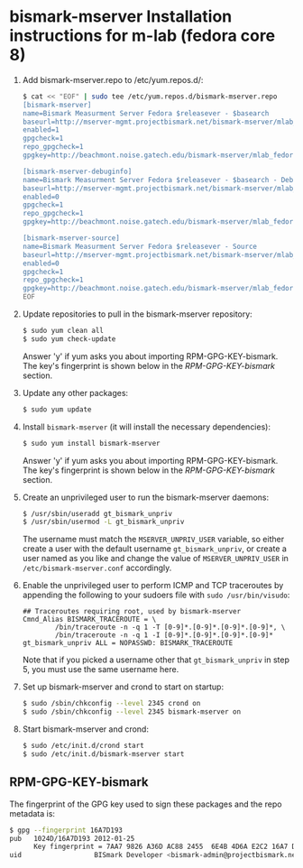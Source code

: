 # bismark-mserver Installation instructions for m-lab (fedora core 8)

1. Add bismark-mserver.repo to /etc/yum.repos.d/:

    ```sh
    $ cat << "EOF" | sudo tee /etc/yum.repos.d/bismark-mserver.repo
    [bismark-mserver]
    name=Bismark Measurment Server Fedora $releasever - $basearch
    baseurl=http://mserver-mgmt.projectbismark.net/bismark-mserver/mlab_fedora/fc$releasever/$basearch/
    enabled=1
    gpgcheck=1
    repo_gpgcheck=1
    gpgkey=http://beachmont.noise.gatech.edu/bismark-mserver/mlab_fedora/fc$releasever/RPM-GPG-KEY-bismark

    [bismark-mserver-debuginfo]
    name=Bismark Measurment Server Fedora $releasever - $basearch - Debug
    baseurl=http://mserver-mgmt.projectbismark.net/bismark-mserver/mlab_fedora/fc$releasever/$basearch/debug
    enabled=0
    gpgcheck=1
    repo_gpgcheck=1
    gpgkey=http://beachmont.noise.gatech.edu/bismark-mserver/mlab_fedora/fc$releasever/RPM-GPG-KEY-bismark

    [bismark-mserver-source]
    name=Bismark Measurment Server Fedora $releasever - Source
    baseurl=http://mserver-mgmt.projectbismark.net/bismark-mserver/mlab_fedora/fc$releasever/source/SRPMS
    enabled=0
    gpgcheck=1
    repo_gpgcheck=1
    gpgkey=http://beachmont.noise.gatech.edu/bismark-mserver/mlab_fedora/fc$releasever/RPM-GPG-KEY-bismark
    EOF
    ```

2. Update repositories to pull in the bismark-mserver repository:

    ```sh
    $ sudo yum clean all
    $ sudo yum check-update
    ```

    Answer 'y' if yum asks you about importing RPM-GPG-KEY-bismark. The key's
    fingerprint is shown below in the _RPM-GPG-KEY-bismark_ section.

3. Update any other packages:

    ```sh
    $ sudo yum update
    ```

4. Install `bismark-mserver` (it will install the necessary dependencies):

    ```sh
    $ sudo yum install bismark-mserver
    ```

    Answer 'y' if yum asks you about importing RPM-GPG-KEY-bismark. The key's
    fingerprint is shown below in the _RPM-GPG-KEY-bismark_ section.

5. Create an unprivileged user to run the bismark-mserver daemons:

    ```sh
    $ /usr/sbin/useradd gt_bismark_unpriv
    $ /usr/sbin/usermod -L gt_bismark_unpriv
    ```

    The username must match the `MSERVER_UNPRIV_USER` variable, so either
    create a user with the default username `gt_bismark_unpriv`, or create a
    user named as you like and change the value of `MSERVER_UNPRIV_USER` in
    `/etc/bismark-mserver.conf` accordingly.

6. Enable the unprivileged user to perform ICMP and TCP traceroutes by
   appending the following to your sudoers file with `sudo /usr/bin/visudo`:

    ```
    ## Traceroutes requiring root, used by bismark-mserver
    Cmnd_Alias BISMARK_TRACEROUTE = \
            /bin/traceroute -n -q 1 -T [0-9]*.[0-9]*.[0-9]*.[0-9]*, \
            /bin/traceroute -n -q 1 -I [0-9]*.[0-9]*.[0-9]*.[0-9]*
    gt_bismark_unpriv ALL = NOPASSWD: BISMARK_TRACEROUTE
    ```

    Note that if you picked a username other that `gt_bismark_unpriv` in step
    5, you must use the same username here.

7. Set up bismark-mserver and crond to start on startup:

    ```sh
    $ sudo /sbin/chkconfig --level 2345 crond on
    $ sudo /sbin/chkconfig --level 2345 bismark-mserver on
    ```

8. Start bismark-mserver and crond:

    ```sh
    $ sudo /etc/init.d/crond start
    $ sudo /etc/init.d/bismark-mserver start
    ```

## RPM-GPG-KEY-bismark

The fingerprint of the GPG key used to sign these packages and the repo
metadata is:

```sh
$ gpg --fingerprint 16A7D193
pub   1024D/16A7D193 2012-01-25
      Key fingerprint = 7AA7 9826 A36D AC88 2455  6E4B 4D6A E2C2 16A7 D193
uid                  BISmark Developer <bismark-admin@projectbismark.net>
```
